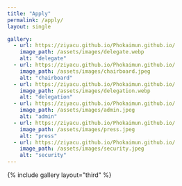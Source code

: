```yaml
---
title: "Apply"
permalink: /apply/
layout: single

gallery:
  - url: https://ziyacu.github.io/Phokaimun.github.io/
    image_path: /assets/images/delegate.webp
    alt: "delegate"
  - url: https://ziyacu.github.io/Phokaimun.github.io/
    image_path: /assets/images/chairboard.jpeg
    alt: "chairboard"
  - url: https://ziyacu.github.io/Phokaimun.github.io/
    image_path: /assets/images/delegation.webp
    alt: "delegation"
  - url: https://ziyacu.github.io/Phokaimun.github.io/
    image_path: /assets/images/admin.jpeg
    alt: "admin"
  - url: https://ziyacu.github.io/Phokaimun.github.io/
    image_path: /assets/images/press.jpeg
    alt: "press"
  - url: https://ziyacu.github.io/Phokaimun.github.io/
    image_path: /assets/images/security.jpeg
    alt: "security"
---
```


{% include gallery layout="third" %}

